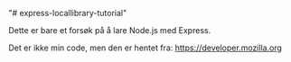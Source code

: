 "# express-locallibrary-tutorial"

Dette er bare et forsøk på å lare Node.js med Express.

Det er ikke min code, men den er hentet fra:
https://developer.mozilla.org
